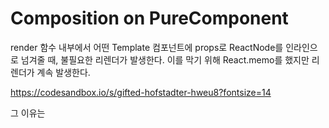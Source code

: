 # Composition on PureComponent

render 함수 내부에서 어떤 Template 컴포넌트에 props로 ReactNode를 인라인으로 넘겨줄 때, 불필요한 리렌더가 발생한다. 이를 막기 위해 React.memo를 했지만 리렌더가 계속 발생한다. 

https://codesandbox.io/s/gifted-hofstadter-hweu8?fontsize=14

그 이유는  